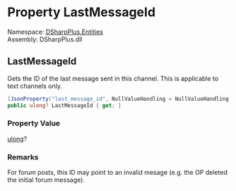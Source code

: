 # Property LastMessageId

Namespace: [DSharpPlus.Entities](DSharpPlus.Entities.md)  
Assembly: DSharpPlus.dll

## <a id="DSharpPlus_Entities_DiscordChannel_LastMessageId"></a>LastMessageId

Gets the ID of the last message sent in this channel. This is applicable to text channels only.

```csharp
[JsonProperty("last_message_id", NullValueHandling = NullValueHandling.Ignore)]
public ulong? LastMessageId { get; }
```

### Property Value

[ulong](https://learn.microsoft.com/dotnet/api/system.uint64)?

### Remarks

For forum posts, this ID may point to an invalid mesage (e.g. the OP deleted the initial forum message).

